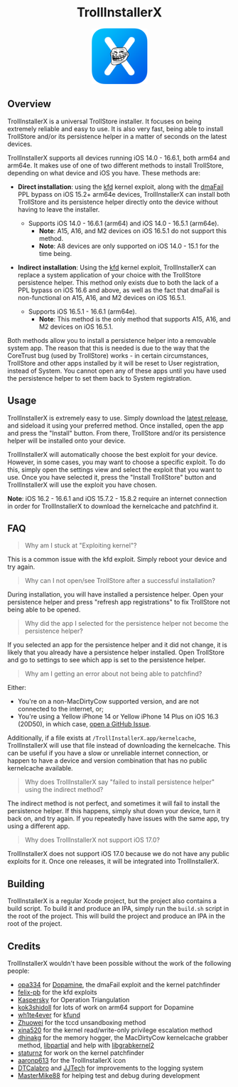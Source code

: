 <div align="center">
    <h1>TrollInstallerX</h1>
    <img src="Resources/Icon.png" width="125" height="125" />
</div>

## Overview
TrollInstallerX is a universal TrollStore installer. It focuses on being extremely reliable and easy to use. It is also very fast, being able to install TrollStore and/or its persistence helper in a matter of seconds on the latest devices.

TrollInstallerX supports all devices running iOS 14.0 - 16.6.1, both arm64 and arm64e. It makes use of one of two different methods to install TrollStore, depending on what device and iOS you have. These methods are:

* **Direct installation**: using the [kfd](https://github.com/felix-pb/kfd) kernel exploit, along with the [dmaFail](https://github.com/opa334/Dopamine/blob/2.x/Application/Dopamine/Exploits/dmaFail/dmaFail.c) PPL bypass on iOS 15.2+ arm64e devices, TrollInstallerX can install both TrollStore and its persistence helper directly onto the device without having to leave the installer.
  * Supports iOS 14.0 - 16.6.1 (arm64) and iOS 14.0 - 16.5.1 (arm64e).
    * **Note**: A15, A16, and M2 devices on iOS 16.5.1 do not support this method.
    * **Note**: A8 devices are only supported on iOS 14.0 - 15.1 for the time being.

* **Indirect installation**: Using the [kfd](https://github.com/felix-pb/kfd) kernel exploit, TrollInstallerX can replace a system application of your choice with the TrollStore persistence helper. This method only exists due to both the lack of a PPL bypass on iOS 16.6 and above, as well as the fact that dmaFail is non-functional on A15, A16, and M2 devices on iOS 16.5.1.
  * Supports iOS 16.5.1 - 16.6.1 (arm64e).
    * **Note**: This method is the only method that supports A15, A16, and M2 devices on iOS 16.5.1.

Both methods allow you to install a persistence helper into a removable system app. The reason that this is needed is due to the way that the CoreTrust bug (used by TrollStore) works - in certain circumstances, TrollStore and other apps installed by it will be reset to User registration, instead of System. You cannot open any of these apps until you have used the persistence helper to set them back to System registration.

## Usage
TrollInstallerX is extremely easy to use. Simply download the [latest release](https://github.com/alfiecg24/TrollInstallerX/releases/latest/download/TrollInstallerX.ipa), and sideload it using your preferred method. Once installed, open the app and press the "Install" button. From there, TrollStore and/or its persistence helper will be installed onto your device.

TrollInstallerX will automatically choose the best exploit for your device. However, in some cases, you may want to choose a specific exploit. To do this, simply open the settings view and select the exploit that you want to use. Once you have selected it, press the "Install TrollStore" button and TrollInstallerX will use the exploit you have chosen.

**Note**: iOS 16.2 - 16.6.1 and iOS 15.7.2 - 15.8.2 require an internet connection in order for TrollInstallerX to download the kernelcache and patchfind it.

## FAQ
> Why am I stuck at "Exploiting kernel"?

This is a common issue with the kfd exploit. Simply reboot your device and try again.

> Why can I not open/see TrollStore after a successful installation?

During installation, you will have installed a persistence helper. Open your persistence helper and press "refresh app registrations" to fix TrollStore not being able to be opened.

> Why did the app I selected for the persistence helper not become the persistence helper?

If you selected an app for the persistence helper and it did not change, it is likely that you already have a persistence helper installed. Open TrollStore and go to settings to see which app is set to the persistence helper.

> Why am I getting an error about not being able to patchfind?

Either:
- You're on a non-MacDirtyCow supported version, and are not connected to the internet, or;
- You're using a Yellow iPhone 14 or Yellow iPhone 14 Plus on iOS 16.3 (20D50), in which case, [open a GitHub Issue](https://github.com/alfiecg24/TrollInstallerX/issues/new/choose).

Additionally, if a file exists at `/TrollInstallerX.app/kernelcache`, TrollInstallerX will use that file instead of downloading the kernelcache. This can be useful if you have a slow or unreliable internet connection, or happen to have a device and version combination that has no public kernelcache available.

> Why does TrollInstallerX say "failed to install persistence helper" using the indirect method?

The indirect method is not perfect, and sometimes it will fail to install the persistence helper. If this happens, simply shut down your device, turn it back on, and try again. If you repeatedly have issues with the same app, try using a different app.

> Why does TrollInstallerX not support iOS 17.0?

TrollInstallerX does not support iOS 17.0 because we do not have any public exploits for it. Once one releases, it will be integrated into TrollInstallerX.

## Building
TrollInstallerX is a regular Xcode project, but the project also contains a build script. To build it and produce an IPA, simply run the `build.sh` script in the root of the project. This will build the project and produce an IPA in the root of the project.

## Credits
TrollInstallerX wouldn't have been possible without the work of the following people:
* [opa334](https://x.com/opa334dev) for [Dopamine](https://github.com/opa334/Dopamine), the dmaFail exploit and the kernel patchfinder
* [felix-pb](https://github.com/felix-pb) for the kfd exploits
* [Kaspersky](https://securelist.com/operation-triangulation-the-last-hardware-mystery/111669/) for Operation Triangulation
* [kok3shidoll](https://github.com/kok3shidoll) for lots of work on arm64 support for Dopamine
* [wh1te4ever](https://github.com/wh1te4ever) for [kfund](https://github.com/wh1te4ever/kfund)
* [Zhuowei](https://github.com/zhuowei) for the tccd unsandboxing method
* [xina520](https://x.com/xina520) for the kernel read/write-only privilege escalation method
* [dhinakg](https://github.com/dhinakg) for the memory hogger, the MacDirtyCow kernelcache grabber method, [libpartial](https://github.com/dhinakg/partial) and help with [libgrabkernel2](https://github.com/alfiecg24/libgrabkernel2)
* [staturnz](https://github.com/staturnzz) for work on the kernel patchfinder
* [aaronp613](https://x.com/aaronp613) for the TrollInstallerX icon
* [DTCalabro](https://github.com/DTCalabro) and [JJTech](https://github.com/JJTech0130) for improvements to the logging system
* [MasterMike88](https://x.com/MasterMike88) for helping test and debug during development

